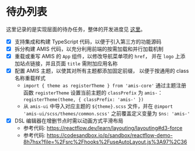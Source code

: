 待办列表
======================

这里记录的是实现层面的待办任务，整体的开发进度见
[这里](https://duzhou.crazydan.io/docs/platform/todo/framework)。

- [x] 支持集成和构建 TypeScript 代码，以便于引入第三方的功能源码
- [x] 拆分构建 AMIS 代码，以充分利用前端的按需加载和并行加载机制
- [x] 重载或重写 AMIS 的 `App` 组件，以修改导航菜单项的 `href`，
  并在 `logo` 上添加站点链接，并且页面 `title` 需附加应用名称
- [x] 配置 AMIS 主题，以使其对所有主题都添加固定前缀，
  以便于按通用的 class 名称重载样式
  - `import { theme as registerTheme } from 'amis-core'`
    通过主题注册函数 `registerTheme` 设置当前主题的 `classPrefix` 为
    `amis-`：`registerTheme(theme, { classPrefix: 'amis-' })`
  - 从 `amis-ui` 中导入对应主题的 `${theme}.scss` 文件，并在
    `@import 'amis-ui/scss/themes/common.scss'`
    之前覆盖定义变量为 `$ns: 'amis-'`
- [x] DSL 编辑器在增删节点时需以动画方式平滑布局
  - 参考代码: https://reactflow.dev/learn/layouting/layouting#d3-force
  - 参考代码: https://codesandbox.io/p/sandbox/reactflow-demo-8h7hsx?file=%2Fsrc%2Fhooks%2FuseAutoLayout.js%3A97%2C36
